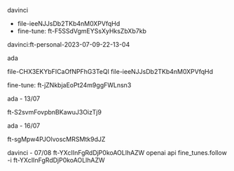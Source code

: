 davinci

- file-ieeNJJsDb2TKb4nM0XPVfqHd
- fine-tune: ft-F5SSdVgmEYSsXyHksZbXb7kb

davinci:ft-personal-2023-07-09-22-13-04

ada

file-CHX3EKYbFICaOfNPFhG3TeQl
file-ieeNJJsDb2TKb4nM0XPVfqHd

fine-tune: ft-jZNkbjaEoPt24m9ggFWLnsn3

ada - 13/07

ft-S2svmFovpbnBKawuJ3OizTj9

ada - 16/07

ft-sgMpw4PJOlvoscMRSMtk9dJZ


davinci - 07/08
 ft-YXcIInFgRdDjP0koAOLlhAZW
 openai api fine_tunes.follow -i ft-YXcIInFgRdDjP0koAOLlhAZW